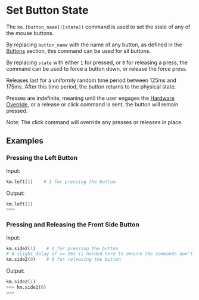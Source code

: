 # Set Button State

The `km.[button_name]([state])` command is used to set the state of any of the mouse buttons.

By replacing `button_name` with the name of any button, as defined in the [Buttons](../buttons.md) section, this command
can be used for all buttons.

By replacing `state` with either `1` for pressed, or `0` for releasing a press, the command can be used to force a
button down, or release the force press.

Releases last for a uniformly random time period between 125ms and 175ms. After this time period, the button returns to
the physical state.

Presses are indefinite, meaning until the user engages the [Hardware Override](../../../hardware_override.md), or a
release or click command is sent, the button will remain pressed.

Note: The click command will override any presses or releases in place.

## Examples

### Pressing the Left Button

Input:
```python
km.left(1)    # 1 for pressing the button
```

Output:
```python
km.left(1)
>>>
```

### Pressing and Releasing the Front Side Button

Input:
```python
km.side2(1)    # 1 for pressing the button
# A slight delay of >= 1ms is needed here to ensure the commands don't overlap.
km.side2(0)    # 0 for releasing the button
```

Output:
```python
km.side2(1)
>>> km.side2(0)
>>>
```
